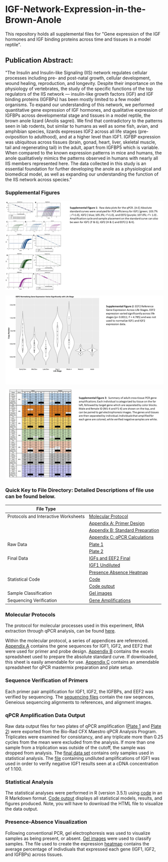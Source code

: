 # IGF-Network-Expression-in-the-Brown-Anole
This repository holds all supplemental files for "Gene expression of the IGF hormones and IGF binding proteins across time and tissues in a model reptile".

## Publication Abstract: 
"The Insulin and Insulin-like Signaling (IIS) network regulates cellular processes including pre- and post-natal growth, cellular development, wound healing, reproduction, and longevity.  Despite their importance on the physiology of vertebrates, the study of the specific functions of the top regulators of the IIS network — insulin-like growth factors (IGF) and IGF binding proteins (IGFBPs) has been mostly limited to a few model organisms. To expand our understanding of this network, we performed quantitative gene expression of IGF hormones, and qualitative expression of IGFBPs across developmental stage and tissues in a model reptile, the brown anole lizard (Anolis sagrei). We find that contradictory to the patterns seen in lab rodents, but similar to humans as well as some fish, avian, and amphibian species, lizards expresses IGF2 across all life stages (pre-oviposition to adulthood), and at a higher level than IGF1. IGFBP expression was ubiquitous across tissues (brain, gonad, heart, liver, skeletal muscle, tail and regenerating tail) in the adult, apart from IGFBP5 which is variable. When compared to the known expression patterns in mice and humans, the anole qualitatively mimics the patterns observed in humans with nearly all IIS members represented here. The data collected in this study is an essential foundation for further developing the anole as a physiological and biomedical model, as well as expanding our understanding the function of the IIS network across species."

### Supplemental Figures
![Supplemental Figure 1](Supp.Fig.1b.jpg)

![Supplemental Figure 2](Supp.Fig.2.jpg)

![Supplemental Figure 3](Supp.Fig.3.jpg)




### Quick Key to File Directory: Detailed Descriptions of file use can be found below.
File Type | &nbsp;
------------------------------------ | -----------------------------------------------------
Protocols and Interactive Worksheets | [Molecular Protocol](Brown.Anole.qPCR.Protocol.pdf) 
&nbsp;                               | [Appendix A: Primer Design](Appendix_A.Primer_Design.txt)
&nbsp;                               | [Appendix B: Standard Preparation](Appendix_B.Standard.Prep.Worksheet.xlsx)
&nbsp;                               | [Appendix C: qPCR Calculations](Appendix_C.qPCR.Calculations.xlsx)
Raw Data                             | [Plate 1](qPCR_Plate_10_24.zip)
&nbsp;                               | [Plate 2](qPCR_Plate_2.zip)
Final Data                           | [IGFs and EEF2 Final](combined.data.final.csv)
&nbsp;                               | [IGF1 Undiluted](undiluted.samples.csv)
&nbsp;                               | [Presence Absence Heatmap](heatmap.data2.csv)
Statistical Code                     | [Code](AJP.Publication.Code_transformed_rtr.Rmd)
&nbsp;                               | [Code output](AJP.Publication.Code_transformed_rtr.html)
Sample Classification                | [Gel images](Presence.Absence.Gel.Images.pptx)
Sequencing Verification              | [Gene Amplifications](Primer.Sequencing.Results.zip)


### Molecular Protocols 
The protocol for molecular processes used in this experiment, RNA extraction through qPCR analysis, can be found [here](Brown.Anole.qPCR.Protocol.pdf). 

Within the molecular protocol, a series of appendices are referenced. [Appendix A](Appendix_A.Primer_Design.txt) contains the gene sequences for IGF1, IGF2, and EEF2 that were used for primer and probe design. [Appendix B](Appendix_B.Standard.Prep.Worksheet.xlsx) contains the excels spreadsheet used to prepare the absolute standard curve. If downloaded, this sheet is easily amendable for use. [Appendix C](Appendix_C.qPCR.Calculations.xlsx) contains an amendable spreadsheet for qPCR mastermix preparation and plate setup. 

### Sequence Verification of Primers
Each primer pair amplification for IGF1, IGF2, the IGFBPs, and EEF2 was verified by sequencing. The [sequencing files](Primer.Sequencing.Results.zip) contain the raw seqences, Geneious sequencing alignments to references, and alignment images. 

### qPCR Amplification Data Output 
Raw data output files for two plates of qPCR amplification ([Plate 1](qPCR_Plate_10_24.zip) and [Plate 2](qPCR_Plate_2.zip)) were exported from the Bio-Rad CFX Maestro qPCR Analysis Program. Triplicates were examined for consistancy, and any triplicate more than 0.25 cycles from the mean were excluded from the analysis. If more than one sample from a triplication was outside of the cutoff, the sample was dropped from analysis. The [final data set](combined.data.final.csv) contains only samples used in statistical analysis.
The [file](undiluted.samples.csv) containing undiluted amplifications of IGF1 was used in order to verify negative IGF1 results seen at a cDNA concentration of 1:100. 

### Statistical Analysis 
The statistical analyses were performed in R (version 3.5.1) using [code](AJP.Publication.Code.Rmd) in an R Markdown format. [Code output](AJP.Publication.Code.html) displays all statistical models, results, and figures produced. Note, you will have to download the HTML file to visualize the data output. 

### Presence-Absence Visualization
Following conventional PCR, gel electrophoresis was used to visualize samples as being present, or absent. [Gel images](Presence.Absence.Gel.Images.pptx) were used to classify samples. The file used to create the expression [heatmap](heatmap.data2.csv) contains the average percentage of indivdiuals that expressed each gene (IGF1, IGF2, and IGFBPs) across tissues. 

